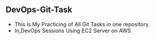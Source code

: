 ## DevOps-Git-Task
- This is My Practicing of All Git Tasks in one repository. <br>
- In,DevOps Sessions Using EC2 Server on AWS
